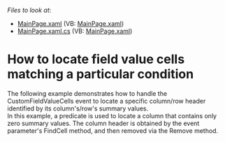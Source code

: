 <!-- default file list -->
*Files to look at*:

* [MainPage.xaml](./CS/DXPivotGrid_LocateColumnAndRowHeaders/MainPage.xaml) (VB: [MainPage.xaml](./VB/DXPivotGrid_LocateColumnAndRowHeaders/MainPage.xaml))
* [MainPage.xaml.cs](./CS/DXPivotGrid_LocateColumnAndRowHeaders/MainPage.xaml.cs) (VB: [MainPage.xaml](./VB/DXPivotGrid_LocateColumnAndRowHeaders/MainPage.xaml))
<!-- default file list end -->
# How to locate field value cells matching a particular condition


<p>The following example demonstrates how to handle the CustomFieldValueCells event to locate a specific column/row header identified by its column's/row's summary values.<br />
In this example, a predicate is used to locate a column that contains only zero summary values. The column header is obtained by the event parameter's FindCell method, and then removed via the Remove method.</p><br />


<br/>


